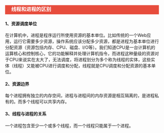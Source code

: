 <h3 style="padding-bottom:6px; padding-left:20px; color:#ffffff; background-color:#E74C3C;">线程和进程的区别</h3>

#### 1、资源调度单位

在计算机中，进程是程序运行所使用资源的基本单位。比如传统的一个Web应用，运行它需要多少资源，操作系统应该分配多少资源，都是进程为基本单位进行分配资源（资源包括内存、CPU、磁盘、I/O等）。我们知道CPU是一台计算机的运算核心和控制核心，它的功能解释并处理计算机指令，而进程这种量级的资源对于CPU来说实在太大了，无法调度，将进程划分为多个称为线程的实体，这些实体（线程）又能被CPU进行调度和分配，线程就是CPU调度和分配资源的基本单位。



#### 2、资源边界

每个进程拥有独立的内存空间，进程与进程间的内存资源是相互隔离的，是进程私有的。而多个线程可以共享内存。



#### 3、线程与进程的关系

一个进程包含至少一个或多个线程，而一个线程只能属于一个进程。

